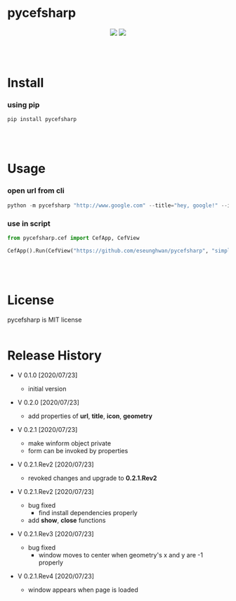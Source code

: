 # pycefsharp
<p align="center">

<a href="https://pypi.python.org/pypi/pycefsharp">
<img src="https://img.shields.io/pypi/v/pycefsharp.svg" /></a>
<a href="https://travis-ci.org/eseunghwan/pycefsharp"><img src="https://travis-ci.org/eseunghwan/pycefsharp.svg?branch=master" /></a>
</p>
<br>
<br>

# Install
### using pip
```powershell
pip install pycefsharp
```
<br>
<br>

# Usage
### open url from cli
```powershell
python -m pycefsharp "http://www.google.com" --title="hey, google!" --icon="[iconFile]" --geometry=[x],[y],[width],[height]
```

### use in script
```python
from pycefsharp.cef import CefApp, CefView

CefApp().Run(CefView("https://github.com/eseunghwan/pycefsharp", "simple_test"))
```
<br>
<br>

# License
pycefsharp is MIT license
<br>
<br>

# Release History
- V 0.1.0 [2020/07/23]
    - initial version

- V 0.2.0 [2020/07/23]
    - add properties of <b>url</b>, <b>title</b>, <b>icon</b>, <b>geometry</b>

- V 0.2.1 [2020/07/23]
    - make winform object private
    - form can be invoked by properties

- V 0.2.1.Rev2 [2020/07/23]
    - revoked changes and upgrade to <b>0.2.1.Rev2</b>

- V 0.2.1.Rev2 [2020/07/23]
    - bug fixed
        - find install dependencies properly
    - add <b>show</b>, <b>close</b> functions

- V 0.2.1.Rev3 [2020/07/23]
    - bug fixed
        - window moves to center when geometry's x and y are -1 properly

- V 0.2.1.Rev4 [2020/07/23]
    - window appears when page is loaded
